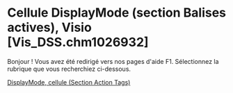 
# Cellule DisplayMode (section Balises actives), Visio [Vis_DSS.chm1026932]

Bonjour ! Vous avez été redirigé vers nos pages d'aide F1. Sélectionnez la rubrique que vous recherchiez ci-dessous.

[DisplayMode, cellule (Section Action Tags)](http://msdn.microsoft.com/library/0dfad40b-f97e-0c4a-2102-7344d1317b82%28Office.15%29.aspx)
